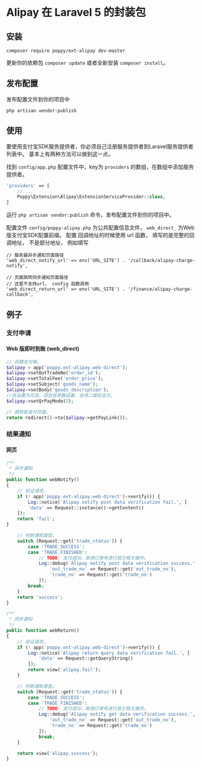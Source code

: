 # Alipay 在 Laravel 5 的封装包

## 安装

```
composer require poppy/ext-alipay dev-master
```

更新你的依赖包 `composer update` 或者全新安装 `composer install`。

## 发布配置

发布配置文件到你的项目中
```
php artisan vendor:publish
```

## 使用

要使用支付宝SDK服务提供者，你必须自己注册服务提供者到Laravel服务提供者列表中。
基本上有两种方法可以做到这一点。

找到 `config/app.php` 配置文件中，key为 `providers` 的数组，在数组中添加服务提供者。

```php
'providers' => [
    // ...
    Poppy\Extension\Alipay\ExtensionServiceProvider::class,
]
```

运行 `php artisan vendor:publish` 命令，发布配置文件到你的项目中。

配置文件 `config/poppy-alipay.php` 为公共配置信息文件， `web_direct_` 为Web版支付宝SDK配置前缀。
配置 回调地址的时候使用 url 函数， 填写的是完整的回调地址， 不是部分地址， 例如填写

```
// 服务器异步通知页面路径
'web_direct_notify_url' => env('URL_SITE') . '/callback/alipay-charge-notify',

// 页面跳转同步通知页面路径
// 这里不支持url， config 函数调用
'web_direct_return_url' => env('URL_SITE') . '/finance/alipay-charge-callback',
```
## 例子

### 支付申请

#### Web 版即时到账 (web_direct)

```php
// 创建支付单。
$alipay = app('poppy.ext-alipay.web-direct');
$alipay->setOutTradeNo('order_id');
$alipay->setTotalFee('order_price');
$alipay->setSubject('goods_name');
$alipay->setBody('goods_description');
//该设置为可选，添加该参数设置，支持二维码支付。
$alipay->setQrPayMode(2);

// 跳转到支付页面。
return redirect()->to($alipay->getPayLink());
```

### 结果通知

#### 网页

```php
/**
 * 异步通知
 */
public function webNotify()
{
    // 验证请求。
    if (! app('poppy.ext-alipay.web-direct')->verify()) {
        Log::notice('Alipay notify post data verification fail.', [
        'data' => Request::instance()->getContent()
    ]);
    return 'fail';
}

    // 判断通知类型。
    switch (Request::get('trade_status')) {
        case 'TRADE_SUCCESS':
        case 'TRADE_FINISHED':
            // TODO: 支付成功，取得订单号进行其它相关操作。
            Log::debug('Alipay notify post data verification success.', [
                'out_trade_no' => Request::get('out_trade_no'),
                'trade_no' => Request::get('trade_no')
            ]);
        break;
    }
    return 'success';
}

/**
 * 同步通知
 */
public function webReturn()
{
    // 验证请求。
    if (! app('poppy.ext-alipay.web-direct')->verify()) {
        Log::notice('Alipay return query data verification fail.', [
            'data' => Request::getQueryString()
        ]);
        return view('alipay.fail');
    }

    // 判断通知类型。
    switch (Request::get('trade_status')) {
        case 'TRADE_SUCCESS':
        case 'TRADE_FINISHED':
            // TODO: 支付成功，取得订单号进行其它相关操作。
            Log::debug('Alipay notify get data verification success.', [
                'out_trade_no' => Request::get('out_trade_no'),
                'trade_no' => Request::get('trade_no')
            ]);
            break;
    }

	return view('alipay.success');
}
```
